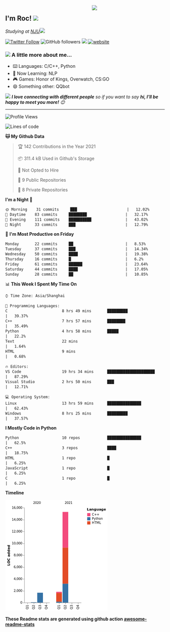 <img align='right' src="https://media.giphy.com/media/M9gbBd9nbDrOTu1Mqx/giphy.gif" width="230">
<h2>I'm Roc! <img src="https://media.giphy.com/media/12oufCB0MyZ1Go/giphy.gif" width="50"></h2>
<p><em>Studying at <a href="http://www.nju.edu.cn">NJU</a><img src="https://media.giphy.com/media/WUlplcMpOCEmTGBtBW/giphy.gif" width="50"> 
</em></p>

[![Twitter Follow](https://img.shields.io/twitter/follow/Roc78862980?label=Follow)](https://twitter.com/intent/follow?screen_name=Roc78862980)
![GitHub followers](https://img.shields.io/github/followers/roc136?label=Follow&style=social)
![](https://visitor-badge.glitch.me/badge?page_id=Roc136.Roc136)
[![website](https://img.shields.io/badge/Website-46a2f1.svg?&style=flat-square&logo=Google-Chrome&logoColor=white&link=https://blog.roc136.top)](https://blog.roc136.top)
<!-- ![Waka Readme](https://github.com/anmol098/anmol098/workflows/Waka%20Readme/badge.svg) -->
<!-- [![Linkedin: anmol](https://img.shields.io/badge/-anmol-blue?style=flat-square&logo=Linkedin&logoColor=white&link=https://www.linkedin.com/in/anmol-p-singh/)](https://www.linkedin.com/in/anmol-p-singh/) -->

### <img src="https://media.giphy.com/media/VgCDAzcKvsR6OM0uWg/giphy.gif" width="50"> A little more about me...  

- ⌨️ Languages: C/C++, Python
- 🌱 Now Learning: NLP
- 🎮 Games: Honor of Kings, Overwatch, CS:GO
- 😄 Something other: QQbot

<img src="https://media.giphy.com/media/LnQjpWaON8nhr21vNW/giphy.gif" width="60"> <em><b>I love connecting with different people</b> so if you want to say <b>hi, I'll be happy to meet you more!</b> 😊</em>

---
<!--START_SECTION:waka-->
![Profile Views](http://img.shields.io/badge/Profile%20Views-17-blue)

![Lines of code](https://img.shields.io/badge/From%20Hello%20World%20I%27ve%20Written-18820%20lines%20of%20code-blue)

**🐱 My Github Data** 

> 🏆 142 Contributions in the Year 2021
 > 
> 📦 311.4 kB Used in Github's Storage 
 > 
> 🚫 Not Opted to Hire
 > 
> 📜 9 Public Repositories 
 > 
> 🔑 8 Private Repositories  
 > 
**I'm a Night 🦉** 

```text
🌞 Morning    31 commits     ███                      |   12.02% 
🌆 Daytime    83 commits     ████████                 |   32.17% 
🌃 Evening    111 commits    ██████████               |   43.02% 
🌙 Night      33 commits     ███                      |   12.79%

```
📅 **I'm Most Productive on Friday** 

```text
Monday       22 commits     ██                       |   8.53% 
Tuesday      37 commits     ███                      |   14.34% 
Wednesday    50 commits     ████                     |   19.38% 
Thursday     16 commits     █                        |   6.2% 
Friday       61 commits     ██████                   |   23.64% 
Saturday     44 commits     ████                     |   17.05% 
Sunday       28 commits     ██                       |   10.85%

```


📊 **This Week I Spent My Time On** 

```text
⌚︎ Time Zone: Asia/Shanghai

💬 Programming Languages: 
C                        8 hrs 49 mins       █████████                |   39.37% 
C++                      7 hrs 57 mins       ████████                 |   35.49% 
Python                   4 hrs 58 mins       █████                    |   22.2% 
Text                     22 mins                                      |   1.64% 
HTML                     9 mins                                       |   0.68%

🔥 Editors: 
VS Code                  19 hrs 34 mins      █████████████████████    |   87.29% 
Visual Studio            2 hrs 50 mins       ███                      |   12.71%

💻 Operating System: 
Linux                    13 hrs 59 mins      ███████████████          |   62.43% 
Windows                  8 hrs 25 mins       █████████                |   37.57%

```

**I Mostly Code in Python** 

```text
Python                   10 repos            ███████████████          |   62.5% 
C++                      3 repos             ████                     |   18.75% 
HTML                     1 repo              █                        |   6.25% 
JavaScript               1 repo              █                        |   6.25% 
C                        1 repo              █                        |   6.25%

```


**Timeline**

![Chart not found](https://raw.githubusercontent.com/Roc136/Roc136/master/charts/bar_graph.png) 


<!--END_SECTION:waka-->

**These Readme stats are generated using github action [awesome-readme-stats](https://github.com/Roc136/waka-readme-stats)**
